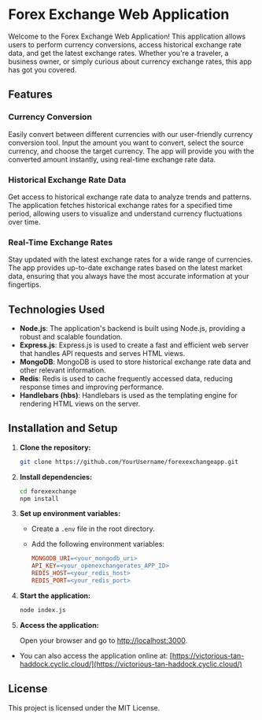 # Forex Exchange Web Application

Welcome to the Forex Exchange Web Application! This application allows users to perform currency conversions, access historical exchange rate data, and get the latest exchange rates. Whether you're a traveler, a business owner, or simply curious about currency exchange rates, this app has got you covered.

## Features

### Currency Conversion

Easily convert between different currencies with our user-friendly currency conversion tool. Input the amount you want to convert, select the source currency, and choose the target currency. The app will provide you with the converted amount instantly, using real-time exchange rate data.

### Historical Exchange Rate Data

Get access to historical exchange rate data to analyze trends and patterns. The application fetches historical exchange rates for a specified time period, allowing users to visualize and understand currency fluctuations over time.

### Real-Time Exchange Rates

Stay updated with the latest exchange rates for a wide range of currencies. The app provides up-to-date exchange rates based on the latest market data, ensuring that you always have the most accurate information at your fingertips.

## Technologies Used

- **Node.js**: The application's backend is built using Node.js, providing a robust and scalable foundation.
- **Express.js**: Express.js is used to create a fast and efficient web server that handles API requests and serves HTML views.
- **MongoDB**: MongoDB is used to store historical exchange rate data and other relevant information.
- **Redis**: Redis is used to cache frequently accessed data, reducing response times and improving performance.
- **Handlebars (hbs)**: Handlebars is used as the templating engine for rendering HTML views on the server.

## Installation and Setup

1. **Clone the repository:**

    ```bash
    git clone https://github.com/YourUsername/forexexchangeapp.git
    ```

2. **Install dependencies:**

    ```bash
    cd forexexchange
    npm install
    ```

3. **Set up environment variables:**

    - Create a `.env` file in the root directory.
    - Add the following environment variables:

      ```makefile
      MONGODB_URI=<your_mongodb_uri>
      API_KEY=<your_openexchangerates_APP_ID>
      REDIS_HOST=<your_redis_host>
      REDIS_PORT=<your_redis_port>
      ```

4. **Start the application:**

    ```bash
    node index.js
    ```

5. **Access the application:**

    Open your browser and go to [http://localhost:3000](http://localhost:3000).
   
- You can also access the application online at: [https://victorious-tan-haddock.cyclic.cloud/](https://victorious-tan-haddock.cyclic.cloud/)

## License

This project is licensed under the MIT License.
